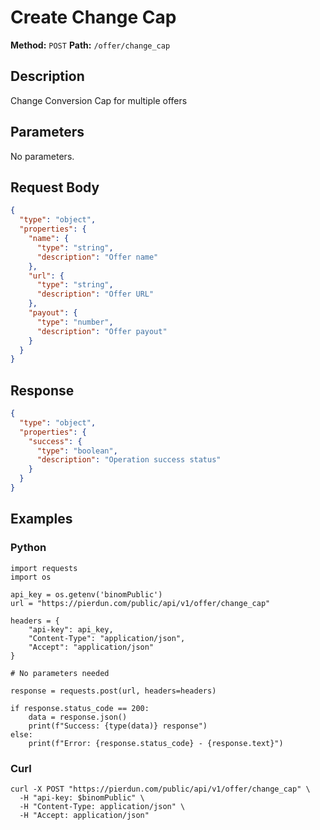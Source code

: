 # Create Change Cap

**Method:** `POST`
**Path:** `/offer/change_cap`

## Description
Change Conversion Cap for multiple offers

## Parameters
No parameters.

## Request Body
```json
{
  "type": "object",
  "properties": {
    "name": {
      "type": "string",
      "description": "Offer name"
    },
    "url": {
      "type": "string",
      "description": "Offer URL"
    },
    "payout": {
      "type": "number",
      "description": "Offer payout"
    }
  }
}
```

## Response
```json
{
  "type": "object",
  "properties": {
    "success": {
      "type": "boolean",
      "description": "Operation success status"
    }
  }
}
```

## Examples
### Python
```__python__
import requests
import os

api_key = os.getenv('binomPublic')
url = "https://pierdun.com/public/api/v1/offer/change_cap"

headers = {
    "api-key": api_key,
    "Content-Type": "application/json",
    "Accept": "application/json"
}

# No parameters needed

response = requests.post(url, headers=headers)

if response.status_code == 200:
    data = response.json()
    print(f"Success: {type(data)} response")
else:
    print(f"Error: {response.status_code} - {response.text}")
```
### Curl
```__curl__
curl -X POST "https://pierdun.com/public/api/v1/offer/change_cap" \
  -H "api-key: $binomPublic" \
  -H "Content-Type: application/json" \
  -H "Accept: application/json"
```
